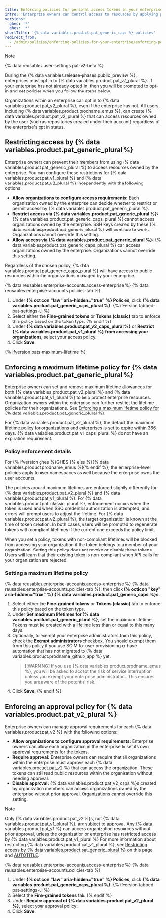 ```yaml
---
title: Enforcing policies for personal access tokens in your enterprise
intro: 'Enterprise owners can control access to resources by applying policies to {% data variables.product.pat_generic_plural %}'
versions:
  ghec: '*'
  ghes: '*'
shortTitle: '{% data variables.product.pat_generic_caps %} policies'
redirect_from:
  - /admin/policies/enforcing-policies-for-your-enterprise/enforcing-policies-for-personal-access-tokens-in-your-enterprise
---
```


> [!NOTE]
> {% data reusables.user-settings.pat-v2-beta %}
>
> During the {% data variables.release-phases.public_preview %}, enterprises must opt in to {% data variables.product.pat_v2_plural %}. If your enterprise has not already opted-in, then you will be prompted to opt-in and set policies when you follow the steps below.
>
> Organizations within an enterprise can opt in to {% data variables.product.pat_v2_plural %}, even if the enterprise has not. All users, including {% data variables.product.prodname_emus %}, can create {% data variables.product.pat_v2_plural %} that can access resources owned by the user (such as repositories created under their account) regardless of the enterprise's opt in status.

## Restricting access by {% data variables.product.pat_generic_plural %}

Enterprise owners can prevent their members from using {% data variables.product.pat_generic_plural %} to access resources owned by the enterprise. You can configure these restrictions for {% data variables.product.pat_v1_plural %} and {% data variables.product.pat_v2_plural %} independently with the following options:
* **Allow organizations to configure access requirements:** Each organization owned by the enterprise can decide whether to restrict or permit access by {% data variables.product.pat_generic_plural %}.
* **Restrict access via {% data variables.product.pat_generic_plural %}:** {% data variables.product.pat_generic_caps_plural %} cannot access organizations owned by the enterprise. SSH keys created by these {% data variables.product.pat_generic_plural %} will continue to work. Organizations cannot override this setting.
* **Allow access via {% data variables.product.pat_generic_plural %}:** {% data variables.product.pat_generic_caps_plural %} can access organizations owned by the enterprise. Organizations cannot override this setting.

Regardless of the chosen policy, {% data variables.product.pat_generic_caps_plural %} will have access to public resources within the organizations managed by your enterprise.

{% data reusables.enterprise-accounts.access-enterprise %}
{% data reusables.enterprise-accounts.policies-tab %}
1. Under **{% octicon "law" aria-hidden="true" %} Policies**, click **{% data variables.product.pat_generic_caps_plural %}**. {% ifversion tabbed-pat-settings-ui %}
1. Select either the **Fine-grained tokens** or **Tokens (classic)** tab to enforce this policy based on the token type. {% endif %}
1. Under **{% data variables.product.pat_v2_caps_plural %}** or **Restrict {% data variables.product.pat_v1_plural %} from accessing your organizations**, select your access policy.
1. Click **Save**.

{% ifversion pats-maximum-lifetime %}

## Enforcing a maximum lifetime policy for {% data variables.product.pat_generic_plural %}

Enterprise owners can set and remove maximum lifetime allowances for both {% data variables.product.pat_v2_plural %} and {% data variables.product.pat_v1_plural %} to help protect enterprise resources. Organization owners within the enterprise can further restrict the lifetime policies for their organizations. See [Enforcing a maximum lifetime policy for {% data variables.product.pat_generic_plural %}](/organizations/managing-programmatic-access-to-your-organization/setting-a-personal-access-token-policy-for-your-organization#enforcing-a-maximum-lifetime-policy-for-personal-access-tokens).

For {% data variables.product.pat_v2_plural %}, the default the maximum lifetime policy for organizations and enterprises is set to expire within 366 days. {% data variables.product.pat_v1_caps_plural %} do not have an expiration requirement.

### Policy enforcement details

For {% ifversion ghes %}GHES {% else %}{% data variables.product.prodname_emus %}{% endif %}, the enterprise-level policies apply to user namespaces as well because the enterprise owns the user accounts.

The policies around maximum lifetimes are enforced slightly differently for {% data variables.product.pat_v2_plural %} and {% data variables.product.pat_v1_plural %}. For {% data variables.product.pat_classic_plural %}, enforcement occurs when the token is used and when SSO credential authorization is attempted, and errors will prompt users to adjust the lifetime. For {% data variables.product.pat_v2_plural %}, the target organization is known at the time of token creation. In both cases, users will be prompted to regenerate tokens with compliant lifetimes if the current one exceeds the policy limit.

When you set a policy, tokens with non-compliant lifetimes will be blocked from accessing your organization if the token belongs to a member of your organization. Setting this policy does not revoke or disable these tokens. Users will learn that their existing token is non-compliant when API calls for your organization are rejected.

### Setting a maximum lifetime policy

{% data reusables.enterprise-accounts.access-enterprise %}
{% data reusables.enterprise-accounts.policies-tab %}, then click **{% octicon "key" aria-hidden="true" %} {% data variables.product.pat_generic_caps %}s**.
1. Select either the **Fine-grained tokens** or **Tokens (classic)** tab to enforce this policy based on the token type.
1. Under **Set maximum lifetimes for {% data variables.product.pat_generic_plural %}**, set the maximum lifetime. Tokens must be created with a lifetime less than or equal to this many days.
1. Optionally, to exempt your enterprise administrators from this policy, check the **Exempt administrators** checkbox. You should exempt them from this policy if you use SCIM for user provisioning or have automation that has not migrated to {% data variables.product.prodname_github_app %} yet.
   >[!WARNING] If you use {% data variables.product.prodname_emus %}, you will be asked to accept the risk of service interruption unless you exempt your enterprise administrators. This ensures you are aware of the potential risk.
1. Click **Save**.
{% endif %}

## Enforcing an approval policy for {% data variables.product.pat_v2_plural %}

Enterprise owners can manage approval requirements for each {% data variables.product.pat_v2 %} with the following options:
* **Allow organizations to configure approval requirements:** Enterprise owners can allow each organization in the enterprise to set its own approval requirements for the tokens.
* **Require approval:** Enterprise owners can require that all organizations within the enterprise must approve each {% data variables.product.pat_v2 %} that can access the organization. These tokens can still read public resources within the organization without needing approval.
* **Disable approval:** {% data variables.product.pat_v2_caps %}s created by organization members can access organizations owned by the enterprise without prior approval. Organizations cannot override this setting.

> [!NOTE]
> Only {% data variables.product.pat_v2 %}s, not {% data variables.product.pat_v1_plural %}, are subject to approval. Any {% data variables.product.pat_v1 %} can access organization resources without prior approval, unless the organization or enterprise has restricted access by {% data variables.product.pat_v1_plural %} For more information about restricting {% data variables.product.pat_v1_plural %}, see [Restricting access by {% data variables.product.pat_generic_plural %}](#restricting-access-by-personal-access-tokens) on this page and [AUTOTITLE](/organizations/managing-programmatic-access-to-your-organization/setting-a-personal-access-token-policy-for-your-organization).

{% data reusables.enterprise-accounts.access-enterprise %}
{% data reusables.enterprise-accounts.policies-tab %}
1. Under **{% octicon "law" aria-hidden="true" %} Policies**, click **{% data variables.product.pat_generic_caps_plural %}**. {% ifversion tabbed-pat-settings-ui %}
1. Select the **Fine-grained tokens** tab. {% endif %}
1. Under **Require approval of {% data variables.product.pat_v2_plural %}**, select your approval policy:
1. Click **Save**.
